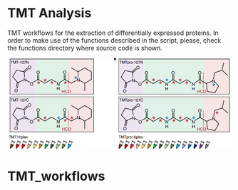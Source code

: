 # TMT Analysis
TMT workflows for the extraction of differentially expressed proteins. In order to make use of the functions described in the script, please, check the functions directory where source code is shown.

![](./TMT.png) 
# TMT_workflows
